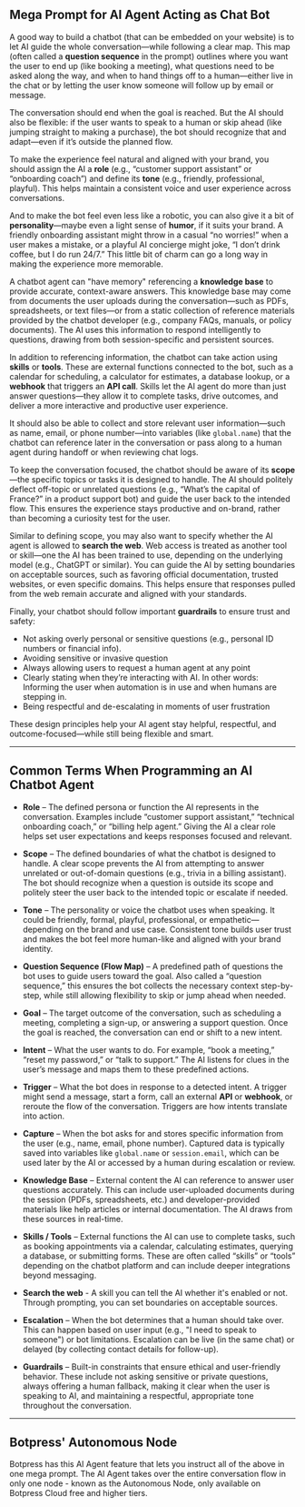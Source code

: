 
## Mega Prompt for AI Agent Acting as Chat Bot

A good way to build a chatbot (that can be embedded on your website) is to let AI guide the whole conversation—while following a clear map. This map (often called a **question sequence** in the prompt) outlines where you want the user to end up (like booking a meeting), what questions need to be asked along the way, and when to hand things off to a human—either live in the chat or by letting the user know someone will follow up by email or message.

The conversation should end when the goal is reached. But the AI should also be flexible: if the user wants to speak to a human or skip ahead (like jumping straight to making a purchase), the bot should recognize that and adapt—even if it’s outside the planned flow.

To make the experience feel natural and aligned with your brand, you should assign the AI a **role** (e.g., “customer support assistant” or “onboarding coach”) and define its **tone** (e.g., friendly, professional, playful). This helps maintain a consistent voice and user experience across conversations.

And to make the bot feel even less like a robotic, you can also give it a bit of **personality**—maybe even a light sense of **humor**, if it suits your brand. A friendly onboarding assistant might throw in a casual “no worries!” when a user makes a mistake, or a playful AI concierge might joke, “I don’t drink coffee, but I do run 24/7.” This little bit of charm can go a long way in making the experience more memorable.

A chatbot agent can "have memory" referencing a **knowledge base** to provide accurate, context-aware answers. This knowledge base may come from documents the user uploads during the conversation—such as PDFs, spreadsheets, or text files—or from a static collection of reference materials provided by the chatbot developer (e.g., company FAQs, manuals, or policy documents). The AI uses this information to respond intelligently to questions, drawing from both session-specific and persistent sources.

In addition to referencing information, the chatbot can take action using **skills** or **tools**. These are external functions connected to the bot, such as a calendar for scheduling, a calculator for estimates, a database lookup, or a **webhook** that triggers an **API call**. Skills let the AI agent do more than just answer questions—they allow it to complete tasks, drive outcomes, and deliver a more interactive and productive user experience.

It should also be able to collect and store relevant user information—such as name, email, or phone number—into variables (like `global.name`) that the chatbot can reference later in the conversation or pass along to a human agent during handoff or when reviewing chat logs.

To keep the conversation focused, the chatbot should be aware of its **scope**—the specific topics or tasks it is designed to handle. The AI should politely deflect off-topic or unrelated questions (e.g., “What’s the capital of France?” in a product support bot) and guide the user back to the intended flow. This ensures the experience stays productive and on-brand, rather than becoming a curiosity test for the user.

Similar to defining scope, you may also want to specify whether the AI agent is allowed to **search the web**. Web access is treated as another tool or skill—one the AI has been trained to use, depending on the underlying model (e.g., ChatGPT or similar). You can guide the AI by setting boundaries on acceptable sources, such as favoring official documentation, trusted websites, or even specific domains. This helps ensure that responses pulled from the web remain accurate and aligned with your standards.

Finally, your chatbot should follow important **guardrails** to ensure trust and safety:
- Not asking overly personal or sensitive questions (e.g., personal ID numbers or financial info).
- Avoiding sensitive or invasive question
- Always allowing users to request a human agent at any point
- Clearly stating when they’re interacting with AI. In other words: Informing the user when automation is in use and when humans are stepping in.
- Being respectful and de-escalating in moments of user frustration

These design principles help your AI agent stay helpful, respectful, and outcome-focused—while still being flexible and smart.

---

## **Common Terms When Programming an AI Chatbot Agent**


- **Role** – The defined persona or function the AI represents in the conversation. Examples include “customer support assistant,” “technical onboarding coach,” or “billing help agent.” Giving the AI a clear role helps set user expectations and keeps responses focused and relevant.
  
- **Scope** – The defined boundaries of what the chatbot is designed to handle. A clear scope prevents the AI from attempting to answer unrelated or out-of-domain questions (e.g., trivia in a billing assistant). The bot should recognize when a question is outside its scope and politely steer the user back to the intended topic or escalate if needed.

- **Tone** – The personality or voice the chatbot uses when speaking. It could be friendly, formal, playful, professional, or empathetic—depending on the brand and use case. Consistent tone builds user trust and makes the bot feel more human-like and aligned with your brand identity.

- **Question Sequence (Flow Map)** – A predefined path of questions the bot uses to guide users toward the goal. Also called a “question sequence,” this ensures the bot collects the necessary context step-by-step, while still allowing flexibility to skip or jump ahead when needed.

- **Goal** – The target outcome of the conversation, such as scheduling a meeting, completing a sign-up, or answering a support question. Once the goal is reached, the conversation can end or shift to a new intent.

- **Intent** – What the user wants to do. For example, “book a meeting,” “reset my password,” or “talk to support.” The AI listens for clues in the user’s message and maps them to these predefined actions.

- **Trigger** – What the bot does in response to a detected intent. A trigger might send a message, start a form, call an external **API** or **webhook**, or reroute the flow of the conversation. Triggers are how intents translate into action.

- **Capture** – When the bot asks for and stores specific information from the user (e.g., name, email, phone number). Captured data is typically saved into variables like `global.name` or `session.email`, which can be used later by the AI or accessed by a human during escalation or review.

- **Knowledge Base** – External content the AI can reference to answer user questions accurately. This can include user-uploaded documents during the session (PDFs, spreadsheets, etc.) and developer-provided materials like help articles or internal documentation. The AI draws from these sources in real-time.

- **Skills / Tools** – External functions the AI can use to complete tasks, such as booking appointments via a calendar, calculating estimates, querying a database, or submitting forms. These are often called “skills” or “tools” depending on the chatbot platform and can include deeper integrations beyond messaging.
  
- **Search the web** - A skill you can tell the AI whether it's enabled or not. Through prompting, you can set boundaries on acceptable sources.

- **Escalation** – When the bot determines that a human should take over. This can happen based on user input (e.g., "I need to speak to someone") or bot limitations. Escalation can be live (in the same chat) or delayed (by collecting contact details for follow-up).
    
- **Guardrails** – Built-in constraints that ensure ethical and user-friendly behavior. These include not asking sensitive or private questions, always offering a human fallback, making it clear when the user is speaking to AI, and maintaining a respectful, appropriate tone throughout the conversation.

---

## Botpress' Autonomous Node

Botpress has this AI Agent feature that lets you instruct all of the above in one mega prompt. The AI Agent takes over the entire conversation flow in only one node - known as the Autonomous Node, only available on Botpress Cloud free and higher tiers.